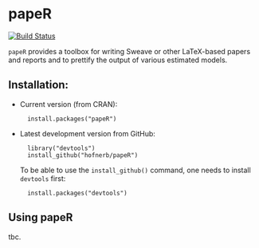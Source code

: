 papeR
=====

[![Build Status](https://travis-ci.org/hofnerb/papeR.svg?branch=master)](https://travis-ci.org/hofnerb/papeR)

`papeR`  provides a toolbox for writing Sweave or other LaTeX-based papers and reports and to prettify the output of various estimated models.

## Installation:

- Current version (from CRAN): 

        install.packages("papeR")

- Latest development version from GitHub:

        library("devtools")
        install_github("hofnerb/papeR")

  To be able to use the `install_github()` command, one needs to install `devtools` first:
  
        install.packages("devtools")

## Using papeR

tbc.
